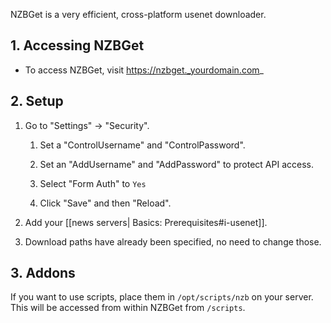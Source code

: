 NZBGet is a very efficient, cross-platform usenet downloader.

## 1. Accessing NZBGet

- To access NZBGet, visit https://nzbget._yourdomain.com_

## 2. Setup

1. Go to "Settings" -> "Security".
 
    1. Set a "ControlUsername" and "ControlPassword".

    1. Set an "AddUsername" and "AddPassword" to protect API access. 

    1. Select "Form Auth" to `Yes`

    1. Click "Save" and then "Reload".

1. Add your [[news servers| Basics: Prerequisites#i-usenet]].

1. Download paths have already been specified, no need to change those.

## 3. Addons

If you want to use scripts, place them in `/opt/scripts/nzb` on your server. This will be accessed from within NZBGet from `/scripts`. 